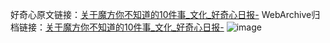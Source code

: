 好奇心原文链接：[关于魔方你不知道的10件事_文化_好奇心日报-](https://www.qdaily.com/articles/13.html)
WebArchive归档链接：[关于魔方你不知道的10件事_文化_好奇心日报-](http://web.archive.org/web/20170905211321/http://www.qdaily.com/articles/13.html)
![image](http://ww3.sinaimg.cn/large/007d5XDply1g3v2s1xs5zj30u03pf7wh)